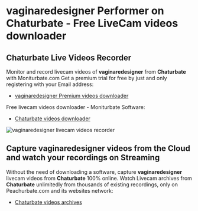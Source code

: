 # vaginaredesigner Performer on Chaturbate - Free LiveCam videos downloader

## Chaturbate Live Videos Recorder

Monitor and record livecam videos of **vaginaredesigner** from **Chaturbate** with Moniturbate.com
Get a premium trial for free by just and only registering with your Email address:
* [vaginaredesigner Premium videos downloader](https://moniturbate.com/request-demo-licence-key.html)

Free livecam videos downloader - Moniturbate Software:
* [Chaturbate videos downloader](https://moniturbate.com/moniturbate-download-software.html)

![vaginaredesigner livecam videos recorder](https://peachurnet.com/templates/moniturbate-software.png)


## Capture vaginaredesigner videos from the Cloud and watch your recordings on Streaming

Without the need of downloading a software, capture **vaginaredesigner** livecam videos from **Chaturbate** 100% online.
Watch Livecam archives from **Chaturbate** unlimitedly from thousands of existing recordings, only on Peachurbate.com and its websites network:
* [Chaturbate videos archives](https://peachurnet.com/)